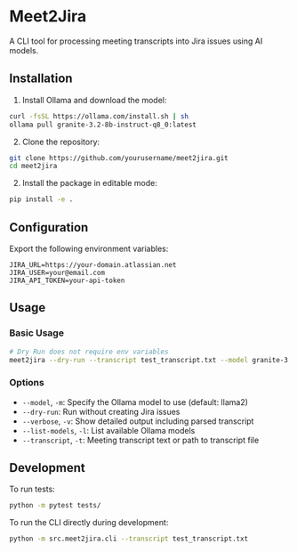 # Meet2Jira

A CLI tool for processing meeting transcripts into Jira issues using AI models.

## Installation

1. Install Ollama and download the model:
```bash
curl -fsSL https://ollama.com/install.sh | sh
ollama pull granite-3.2-8b-instruct-q8_0:latest
```

2. Clone the repository:
```bash
git clone https://github.com/yourusername/meet2jira.git
cd meet2jira
```

2. Install the package in editable mode:
```bash
pip install -e .
```

## Configuration

Export the following environment variables:
```env
JIRA_URL=https://your-domain.atlassian.net
JIRA_USER=your@email.com
JIRA_API_TOKEN=your-api-token
```

## Usage

### Basic Usage
```bash
# Dry Run does not require env variables
meet2jira --dry-run --transcript test_transcript.txt --model granite-3.2-8b-instruct-q8_0:latest
```

### Options
- `--model`, `-m`: Specify the Ollama model to use (default: llama2)
- `--dry-run`: Run without creating Jira issues
- `--verbose`, `-v`: Show detailed output including parsed transcript
- `--list-models`, `-l`: List available Ollama models
- `--transcript`, `-t`: Meeting transcript text or path to transcript file

## Development

To run tests:
```bash
python -m pytest tests/
```

To run the CLI directly during development:
```bash
python -m src.meet2jira.cli --transcript test_transcript.txt
